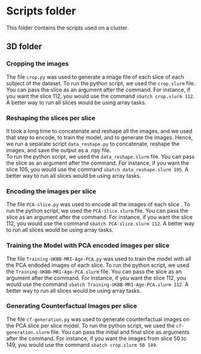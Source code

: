 # Scripts folder

This folder contains the scripts used on a cluster.

## 3D folder

### Cropping the images

The file `crop.py` was used to generate a image file of each slice of each subject of the dataset.
To run the python script, we used the `crop.slurm` file. You can pass the slice as an argument after the command. For instance, if you want the slice 112, you would use the command `sbatch crop.slurm 112`. 
A better way to run all slices would be using array tasks.  

### Reshaping the slices per slice

It took a long time to concatenate and reshape all the images, and we used that step to encode, to train the model, and to generate the images. Hence, we run a separate script `data_reshape.py` to concatenate, reshape the images, and save the output as a .npy file.  
To run the python script, we used the `data_reshape.slurm` file. You can pass the slice as an argument after the command. For instance, if you want the slice 105, you would use the command `sbatch data_reshape.slurm 105`. 
A better way to run all slices would be using array tasks.  

### Encoding the images per slice

The file `PCA-slice.py` was used to encode all the images of each slice .
To run the python script, we used the `PCA-slice.slurm` file. You can pass the slice as an argument after the command. For instance, if you want the slice 112, you would use the command `sbatch PCA-slice.slurm 112`. 
A better way to run all slices would be using array tasks.  

### Training the Model with PCA encoded images per slice

The file `Training-UKBB-MRI-Age-PCA.py` was used to train the model with all the PCA endoded images of each slice.
To run the python script, we used the `Training-UKBB-MRI-Age-PCA.slurm` file. You can pass the slice as an argument after the command. For instance, if you want the slice 112, you would use the command `sbatch Training-UKBB-MRI-Age-PCA.slurm 112`. 
A better way to run all slices would be using array tasks.  

### Generating Counterfactual Images per slice

The file `cf-generation.py` was used to generate counterfactual images on the PCA slice per slice model.
To run the python script, we used the `cf-generation.slurm` file. You can pass the initial and final slice as arguments after the command. For instance, if you want the images from slice 50 to 149, you would use the command `sbatch crop.slurm 50 149`. 
